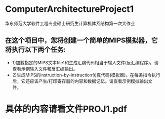 # ComputerArchitectureProject1

华东师范大学软件工程专业硕士研究生计算机体系结构第一次大作业

## 在这个项目中，您将创建一个简单的MIPS模拟器，它将执行以下两个任务:
+ 1)加载指定的MIPS文本file1和生成汇编代码相当于输入文件(反汇编程序)。请查看示例输入文件和反汇编输出。
+ 2)生成MIPS的instruction-by-instruction仿真代码(模拟器)。在每条指令执行后，它还应该产生/打印寄存器的内容和数据记忆。请查看示例模拟输出文件。

# 具体的内容请看文件PROJ1.pdf

